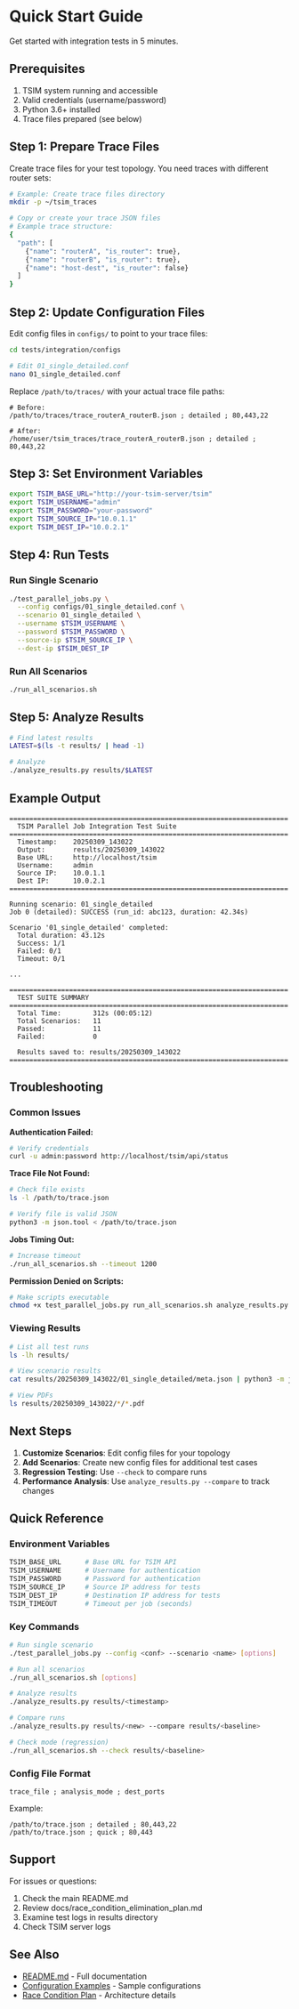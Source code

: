 # Quick Start Guide

Get started with integration tests in 5 minutes.

## Prerequisites

1. TSIM system running and accessible
2. Valid credentials (username/password)
3. Python 3.6+ installed
4. Trace files prepared (see below)

## Step 1: Prepare Trace Files

Create trace files for your test topology. You need traces with different router sets:

```bash
# Example: Create trace files directory
mkdir -p ~/tsim_traces

# Copy or create your trace JSON files
# Example trace structure:
{
  "path": [
    {"name": "routerA", "is_router": true},
    {"name": "routerB", "is_router": true},
    {"name": "host-dest", "is_router": false}
  ]
}
```

## Step 2: Update Configuration Files

Edit config files in `configs/` to point to your trace files:

```bash
cd tests/integration/configs

# Edit 01_single_detailed.conf
nano 01_single_detailed.conf
```

Replace `/path/to/traces/` with your actual trace file paths:

```
# Before:
/path/to/traces/trace_routerA_routerB.json ; detailed ; 80,443,22

# After:
/home/user/tsim_traces/trace_routerA_routerB.json ; detailed ; 80,443,22
```

## Step 3: Set Environment Variables

```bash
export TSIM_BASE_URL="http://your-tsim-server/tsim"
export TSIM_USERNAME="admin"
export TSIM_PASSWORD="your-password"
export TSIM_SOURCE_IP="10.0.1.1"
export TSIM_DEST_IP="10.0.2.1"
```

## Step 4: Run Tests

### Run Single Scenario

```bash
./test_parallel_jobs.py \
  --config configs/01_single_detailed.conf \
  --scenario 01_single_detailed \
  --username $TSIM_USERNAME \
  --password $TSIM_PASSWORD \
  --source-ip $TSIM_SOURCE_IP \
  --dest-ip $TSIM_DEST_IP
```

### Run All Scenarios

```bash
./run_all_scenarios.sh
```

## Step 5: Analyze Results

```bash
# Find latest results
LATEST=$(ls -t results/ | head -1)

# Analyze
./analyze_results.py results/$LATEST
```

## Example Output

```
======================================================================
  TSIM Parallel Job Integration Test Suite
======================================================================
  Timestamp:    20250309_143022
  Output:       results/20250309_143022
  Base URL:     http://localhost/tsim
  Username:     admin
  Source IP:    10.0.1.1
  Dest IP:      10.0.2.1
======================================================================

Running scenario: 01_single_detailed
Job 0 (detailed): SUCCESS (run_id: abc123, duration: 42.34s)

Scenario '01_single_detailed' completed:
  Total duration: 43.12s
  Success: 1/1
  Failed: 0/1
  Timeout: 0/1

...

======================================================================
  TEST SUITE SUMMARY
======================================================================
  Total Time:        312s (00:05:12)
  Total Scenarios:   11
  Passed:            11
  Failed:            0

  Results saved to: results/20250309_143022
======================================================================
```

## Troubleshooting

### Common Issues

**Authentication Failed:**
```bash
# Verify credentials
curl -u admin:password http://localhost/tsim/api/status
```

**Trace File Not Found:**
```bash
# Check file exists
ls -l /path/to/trace.json

# Verify file is valid JSON
python3 -m json.tool < /path/to/trace.json
```

**Jobs Timing Out:**
```bash
# Increase timeout
./run_all_scenarios.sh --timeout 1200
```

**Permission Denied on Scripts:**
```bash
# Make scripts executable
chmod +x test_parallel_jobs.py run_all_scenarios.sh analyze_results.py
```

### Viewing Results

```bash
# List all test runs
ls -lh results/

# View scenario results
cat results/20250309_143022/01_single_detailed/meta.json | python3 -m json.tool

# View PDFs
ls results/20250309_143022/*/*.pdf
```

## Next Steps

1. **Customize Scenarios**: Edit config files for your topology
2. **Add Scenarios**: Create new config files for additional test cases
3. **Regression Testing**: Use `--check` to compare runs
4. **Performance Analysis**: Use `analyze_results.py --compare` to track changes

## Quick Reference

### Environment Variables
```bash
TSIM_BASE_URL      # Base URL for TSIM API
TSIM_USERNAME      # Username for authentication
TSIM_PASSWORD      # Password for authentication
TSIM_SOURCE_IP     # Source IP address for tests
TSIM_DEST_IP       # Destination IP address for tests
TSIM_TIMEOUT       # Timeout per job (seconds)
```

### Key Commands
```bash
# Run single scenario
./test_parallel_jobs.py --config <conf> --scenario <name> [options]

# Run all scenarios
./run_all_scenarios.sh [options]

# Analyze results
./analyze_results.py results/<timestamp>

# Compare runs
./analyze_results.py results/<new> --compare results/<baseline>

# Check mode (regression)
./run_all_scenarios.sh --check results/<baseline>
```

### Config File Format
```
trace_file ; analysis_mode ; dest_ports
```

Example:
```
/path/to/trace.json ; detailed ; 80,443,22
/path/to/trace.json ; quick ; 80,443
```

## Support

For issues or questions:
1. Check the main README.md
2. Review docs/race_condition_elimination_plan.md
3. Examine test logs in results directory
4. Check TSIM server logs

## See Also

- [README.md](README.md) - Full documentation
- [Configuration Examples](configs/) - Sample configurations
- [Race Condition Plan](../../docs/race_condition_elimination_plan.md) - Architecture details
